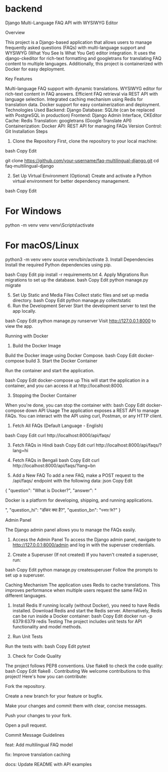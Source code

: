 # backend
Django Multi-Language FAQ API with WYSIWYG Editor

Overview

This project is a Django-based application that allows users to manage frequently asked questions (FAQs) with multi-language support and WYSIWYG (What You See Is What You Get) editor integration. It uses the django-ckeditor for rich-text formatting and googletrans for translating FAQ content to multiple languages. Additionally, this project is containerized with Docker for easy deployment.

Key Features

Multi-language FAQ support with dynamic translations.
WYSIWYG editor for rich-text content in FAQ answers.
Efficient FAQ retrieval via REST API with language selection.
Integrated caching mechanism using Redis for translation data.
Docker support for easy containerization and deployment.
Technologies Used
Backend: Django
Database: SQLite (can be replaced with PostgreSQL in production)
Frontend: Django Admin Interface, CKEditor
Cache: Redis
Translation: googletrans (Google Translate API)
Containerization: Docker
API: REST API for managing FAQs
Version Control: Git
Installation Steps
1. Clone the Repository
First, clone the repository to your local machine:

bash
Copy
Edit

git clone https://github.com/your-username/faq-multilingual-django.git
cd faq-multilingual-django

2. Set Up Virtual Environment (Optional)
Create and activate a Python virtual environment for better dependency management.

bash
Copy
Edit

# For Windows
python -m venv venv
venv\Scripts\activate

# For macOS/Linux
python3 -m venv venv
source venv/bin/activate
3. Install Dependencies
Install the required Python dependencies using pip.

bash
Copy
Edit
pip install -r requirements.txt
4. Apply Migrations
Run migrations to set up the database.
bash
Copy
Edit
python manage.py migrate

5. Set Up Static and Media Files
Collect static files and set up media directory.
bash
Copy
Edit
python manage.py collectstatic
6. Run the Development Server
Start the development server to test the app locally.

bash
Copy
Edit
python manage.py runserver
Visit http://127.0.0.1:8000 to view the app.

Running with Docker

1. Build the Docker Image
   
Build the Docker image using Docker Compose.
bash
Copy
Edit
docker-compose build
3. Start the Docker Container
   
Run the container and start the application.

bash
Copy
Edit
docker-compose up
This will start the application in a container, and you can access it at http://localhost:8000.

3. Stopping the Docker Container
   
When you're done, you can stop the container with:
bash
Copy
Edit
docker-compose down
API Usage
The application exposes a REST API to manage FAQs. You can interact with the API using curl, Postman, or any HTTP client.

1. Fetch All FAQs (Default Language - English)
   
bash
Copy
Edit
curl http://localhost:8000/api/faqs/

3. Fetch FAQs in Hindi
bash
Copy
Edit
curl http://localhost:8000/api/faqs/?lang=hi

5. Fetch FAQs in Bengali
bash
Copy
Edit
curl http://localhost:8000/api/faqs/?lang=bn

7. Add a New FAQ
To add a new FAQ, make a POST request to the /api/faqs/ endpoint with the following data:
json
Copy
Edit

{
  "question": "What is Docker?",
  "answer": "<p>Docker is a platform for developing, shipping, and running applications.</p>",
  "question_hi": "डॉकर क्या है?",
  "question_bn": "ডকার কি?"
}

Admin Panel

The Django admin panel allows you to manage the FAQs easily.

1. Access the Admin Panel
To access the Django admin panel, navigate to http://127.0.0.1:8000/admin and log in with the superuser credentials.

3. Create a Superuser (If not created)
If you haven't created a superuser, run:

bash
Copy
Edit
python manage.py createsuperuser
Follow the prompts to set up a superuser.

Caching Mechanism
The application uses Redis to cache translations. This improves performance when multiple users request the same FAQ in different languages.

1. Install Redis
If running locally (without Docker), you need to have Redis installed. Download Redis and start the Redis server.
Alternatively, Redis can be run inside a Docker container:
bash
Copy
Edit
docker run -p 6379:6379 redis
Testing
The project includes unit tests for API functionality and model methods.

1. Run Unit Tests
   
Run the tests with:
bash
Copy
Edit
pytest

3. Check for Code Quality
   
The project follows PEP8 conventions. Use flake8 to check the code quality:
bash
Copy
Edit
flake8 .
Contributing
We welcome contributions to this project! Here's how you can contribute:

Fork the repository.

Create a new branch for your feature or bugfix.

Make your changes and commit them with clear, concise messages.

Push your changes to your fork.

Open a pull request.

Commit Message Guidelines

feat: Add multilingual FAQ model

fix: Improve translation caching

docs: Update README with API examples
